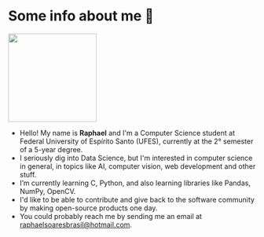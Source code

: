 # Some info about me 🦖

<img height="180em" src="https://github-readme-stats.vercel.app/api/top-langs/?username=raphael-ss&theme=cobalt&layout=compact"/>

- Hello! My name is **Raphael** and I'm a Computer Science student at Federal University of Espírito Santo (UFES), currently at the 2° semester of a 5-year degree.
- I seriously dig into Data Science, but I'm interested in computer science in general, in topics like AI, computer vision, web development and other stuff.
- I’m currently learning C, Python, and also learning libraries like Pandas, NumPy, OpenCV. 
- I'd like to be able to contribute and give back to the software community by making open-source products one day.
- You could probably reach me by sending me an email at raphaelsoaresbrasil@hotmail.com.

<!---
raphael-ss/raphael-ss is a ✨ special ✨ repository because its `README.md` (this file) appears on your GitHub profile.
You can click the Preview link to take a look at your changes.
--->
